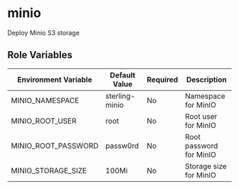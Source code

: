 minio
=========

Deploy Minio S3 storage


Role Variables
--------------

| Environment Variable        | Default Value         | Required | Description                                      |
|-----------------------------|-----------------------|----------|--------------------------------------------------|
| MINIO_NAMESPACE             | sterling-minio        | No       | Namespace for MinIO                              |
| MINIO_ROOT_USER             | root                  | No       | Root user for MinIO                              |
| MINIO_ROOT_PASSWORD         | passw0rd              | No       | Root password for MinIO                          |
| MINIO_STORAGE_SIZE          | 100Mi                 | No       | Storage size for MinIO                           |
